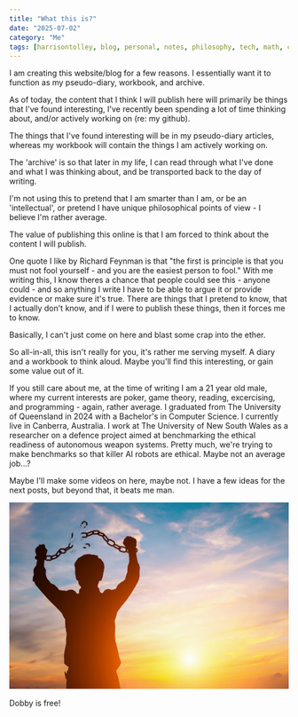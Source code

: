 ```yaml
---
title: "What this is?"
date: "2025-07-02"
category: "Me"
tags: [harrisontolley, blog, personal, notes, philosophy, tech, math, coding]
---
```


I am creating this website/blog for a few reasons. I essentially want it to function as my pseudo-diary, workbook, and archive.

As of today, the content that I think I will publish here will primarily be things that I've found interesting, I've recently been spending a lot of time thinking about, and/or actively working on (re: my github). 

The things that I've found interesting will be in my pseudo-diary articles, whereas my workbook will contain the things I am actively working on.

The 'archive' is so that later in my life, I can read through what I've done and what I was thinking about, and be transported back to the day of writing.

I'm not using this to pretend that I am smarter than I am, or be an 'intellectual', or pretend I have unique philosophical points of view - I believe I'm rather average.

The value of publishing this online is that I am forced to think about the content I will publish. 

One quote I like by Richard Feynman is that "the first is principle is that you must not fool yourself - and you are the easiest person to fool." With me writing this, I know theres a chance that people could see this - anyone could - and so anything I write I have to be able to argue it or provide evidence or make sure it's true. There are things that I pretend to know, that I actually don't know, and if I were to publish these things, then it forces me to know. 

Basically, I can't just come on here and blast some crap into the ether.  

So all-in-all, this isn't really for you, it's rather me serving myself. A diary and a workbook to think aloud. Maybe you'll find this interesting, or gain some value out of it. 

If you still care about me, at the time of writing I am a 21 year old male, where my current interests are poker, game theory, reading, excercising, and programming - again, rather average. I graduated from The University of Queensland in 2024 with a Bachelor's in Computer Science. I currently live in Canberra, Australia. I work at The University of New South Wales as a researcher on a defence project aimed at benchmarking the ethical readiness of autonomous weapon systems. Pretty much, we're trying to make benchmarks so that killer AI robots are ethical. Maybe not an average job...? 

Maybe I'll make some videos on here, maybe not. I have a few ideas for the next posts, but beyond that, it beats me man. 

<img src="/images/shackle_break.jpg" alt="Shackle breaking" style="max-width:100%;height:auto;">

Dobby is free!
